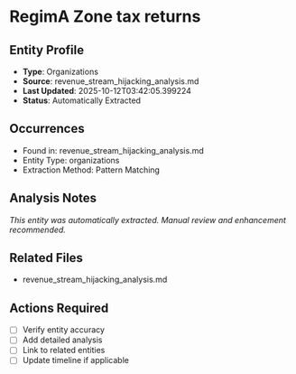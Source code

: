 # RegimA Zone tax returns

## Entity Profile
- **Type**: Organizations
- **Source**: revenue_stream_hijacking_analysis.md
- **Last Updated**: 2025-10-12T03:42:05.399224
- **Status**: Automatically Extracted

## Occurrences
- Found in: revenue_stream_hijacking_analysis.md
- Entity Type: organizations
- Extraction Method: Pattern Matching

## Analysis Notes
*This entity was automatically extracted. Manual review and enhancement recommended.*

## Related Files
- revenue_stream_hijacking_analysis.md

## Actions Required
- [ ] Verify entity accuracy
- [ ] Add detailed analysis
- [ ] Link to related entities
- [ ] Update timeline if applicable
